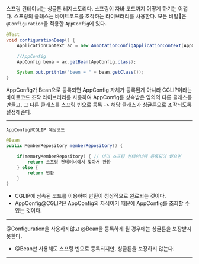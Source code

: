 스프링 컨테이너는 싱글톤 레지스토리다. 스프링이 자바 코드까지 어떻게 하기는 어렵다.
스프링의 클래스는 바이트코드를 조작하는 라이브러리를 사용한다.
모든 비밀은 `@Configuration`을 적용한 `AppConfig`에 있다.

```java
@Test
void configurationDeep() {
	ApplicationContext ac = new AnnotationConfigApplicationContext(AppConfig.class);

	//AppConfig
	AppConfig bena = ac.getBean(AppConfig.class);

	System.out.pritnln("been = " + bean.getClass());
}
```


AppConfig가 Bean으로 등록되면 AppConfig 자체가 등록된게 아니라 CGLIP이라는 바이트코드 조작 라이브러리를 사용하여 AppConfig를 상속받은 임의의 다른 클래스를 만들고, 그 다른 클래스를 스프링 빈으로 등록
-> 해당 클래스가 싱글톤으로 조작되도록 설정해준다.

---

`AppConfig@CGLIP 예상코드`

```java
@Bean
public MemberRepository memberRepository() {

	if(memoryMemberRepository) { // 이미 스프링 컨테이너에 등록되어 있으면
		return 스프링 컨테이너에서 찾아서 봔환 
	} else {
		return 반환
	}
}
```

- CGLIP에 상속된 코드를 이용하여 반환이 정상적으로 완료되는 것이다.
- AppConfig@CGLIP은 AppConfig의 자식이기 때문에 AppConfig를 조회할 수 있는 것이다.

---

@Configuration을 사용하지않고 @Bean을 등록하게 될 경우에는 
싱글톤을 보장받지 못한다.
- @Bean만 사용해도 스프링 빈으로 등록되지만, 싱글톤을 보장하지 않는다.
  
---
